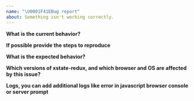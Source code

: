 ```yaml
---
name: "\U0001F41EBug report"
about: Something isn't working correctly.
---
```


**What is the current behavior?**



**If possible provide the steps to reproduce**



**What is the expected behavior?**



**Which versions of xstate-redux, and which browser and OS are affected by this issue?**



**Logs, you can add additional logs like error in javascript browser console or server prompt**